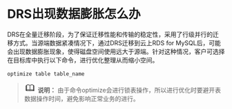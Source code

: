 # DRS出现数据膨胀怎么办<a name="drs_16_1133"></a>

DRS在全量迁移阶段，为了保证迁移性能和传输的稳定性，采用了行级并行的迁移方式。当源端数据紧凑情况下，通过DRS迁移到云上RDS for MySQL后，可能会出现数据膨胀现象，使得磁盘空间使用远大于源端。针对这种情况，客户可选择在目标库中执行以下命令，进行优化整理从而缩小空间。

```
optimize table table_name
```

>![](public_sys-resources/icon-note.gif) **说明：** 
>由于命令optimize会进行锁表操作，所以进行优化时要避开表数据操作时间，避免影响正常业务的进行。

